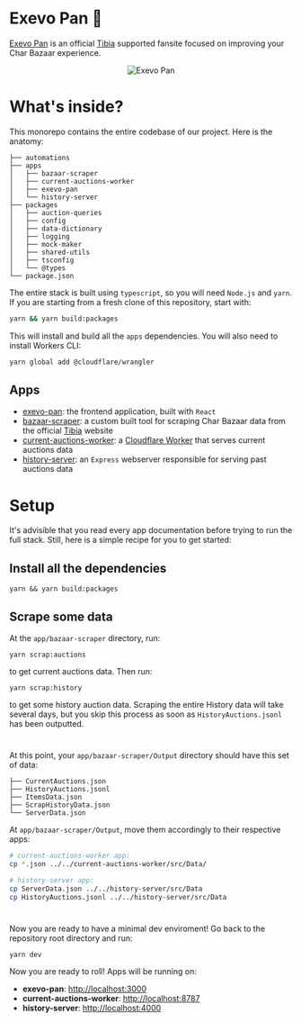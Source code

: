 # Exevo Pan 🍎

[Exevo Pan](https://www.exevopan.com/) is an official [Tibia](https://www.tibia.com/) supported fansite focused on improving your Char Bazaar experience.

<p align="center">
    <img alt="Exevo Pan" src="https://i.imgur.com/0x3ZPkF.png">
</p>

# What's inside?

This monorepo contains the entire codebase of our project. Here is the anatomy:

```
├── automations
├── apps
│   ├── bazaar-scraper
│   ├── current-auctions-worker
│   ├── exevo-pan
│   └── history-server
├── packages
│   ├── auction-queries
│   ├── config
│   ├── data-dictionary
│   ├── logging
│   ├── mock-maker
│   ├── shared-utils
│   ├── tsconfig
│   └── @types
└── package.json
```

The entire stack is built using `typescript`, so you will need `Node.js` and `yarn`. If you are starting from a fresh clone of this repository, start with:
```bash
yarn && yarn build:packages
```

This will install and build all the `apps` dependencies. You will also need to install Workers CLI:

```bash
yarn global add @cloudflare/wrangler
```

## Apps

- [exevo-pan](apps/exevo-pan): the frontend application, built with `React`
- [bazaar-scraper](apps/bazaar-scraper): a custom built tool for scraping Char Bazaar data from the official [Tibia](https://www.tibia.com/) website
- [current-auctions-worker](apps/current-auctions-worker): a [Cloudflare Worker](https://workers.cloudflare.com/) that serves current auctions data
- [history-server](apps/history-server): an `Express` webserver responsible for serving past auctions data

# Setup

It's advisible that you read every app documentation before trying to run the full stack. Still, here is a simple recipe for you to get started:

## Install all the dependencies
```
yarn && yarn build:packages
```

## Scrape some data

At the `app/bazaar-scraper` directory, run:
```
yarn scrap:auctions
```

to get current auctions data. Then run:
```
yarn scrap:history
```

to get some history auction data. Scraping the entire History data will take several days, but you skip this process as soon as `HistoryAuctions.jsonl` has been outputted.

#
At this point, your `app/bazaar-scraper/Output` directory should have this set of data:

```
├── CurrentAuctions.json
├── HistoryAuctions.jsonl
├── ItemsData.json
├── ScrapHistoryData.json
└── ServerData.json
```

At `app/bazaar-scraper/Output`, move them accordingly to their respective apps:

```sh
# current-auctions-worker app:
cp *.json ../../current-auctions-worker/src/Data/

# history-server app:
cp ServerData.json ../../history-server/src/Data
cp HistoryAuctions.jsonl ../../history-server/src/Data
```

#

Now you are ready to have a minimal dev enviroment! Go back to the repository root directory and run:
```
yarn dev
```

Now you are ready to roll! Apps will be running on:
- **exevo-pan**: [http://localhost:3000](http://localhost:3000)
- **current-auctions-worker**: [http://localhost:8787](http://localhost:8787)
- **history-server**: [http://localhost:4000](http://localhost:4000)
